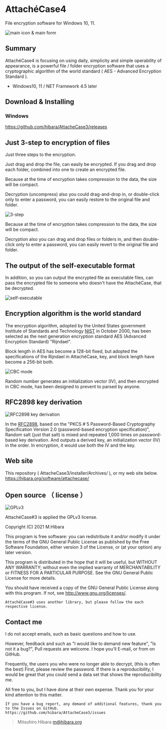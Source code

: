 # AttachéCase4

File encryption software for Windows 10, 11.

![main icon & main form](./image/readme/main-icon-and-main-form.png)

## Summary

AttachéCase4 is focusing on using daily, simplicity and simple operability of appearance, is a powerful file / folder encryption software that uses a cryptographic algorithm of the world standard ( AES - Advanced Encryption Standard ).

* Windows10, 11 / NET Framework 4.5 later

## Download & Installing

### Windows

<https://github.com/hibara/AttacheCase3/releases>

## Just 3-step to encryption of files

Just three steps to the encryption.

Just drag and drop the file, can easily be encrypted. If you drag and drop each folder, combined into one to create an encrypted file.

Because at the time of encryption takes compression to the data, the size will be compact.

Decryption (uncompress) also you could drag-and-drop in, or double-click only to enter a password, you can easily restore to the original file and folder.

![3-step](./image/readme/3-step.png)

Because at the time of encryption takes compression to the data, the size will be compact.

Decryption also you can drag and drop files or folders in, and then double-click only to enter a password, you can easily revert to the original file and folder.

## The output of the self-executable format

In addition, so you can output the encrypted file as executable files, can pass the encrypted file to someone who doesn't have the AttachéCase, that be decrypted.

![self-executable](./image/readme/exe-out.png)

## Encryption algorithm is the world standard

The encryption algorithm, adopted by the United States government Institute of Standards and Technology [NIST](https://www.nist.gov/) in October 2000, has been selected as the next generation encryption standard AES (Advanced Encryption Standard) "Rijndael".

Block length in AES has become a 128-bit fixed, but adopted the specifications of the Rijndael in AttachéCase, key, and block length have become a 256-bit both.

![CBC mode](./image/readme/cbc-mode.png)

Random number generates an initialization vector (IV), and then encrypted in CBC mode, has been designed to prevent to parsed by anyone.

## RFC2898 key derivation

![RFC2898 key derivation](./image/readme/rfc2898-derive-bytes.png)

In the [RFC2898](https://tools.ietf.org/html/rfc2898), based on the "PKCS # 5 Password-Based Cryptography Specification Version 2.0 (password-based encryption specification)", Random salt (just that salt) is mixed and repeated 1,000 times on password-based key derivation. And outputs a derived key, an initialization vector (IV) in the order. In encryption, it would use both the IV and the key.

## Web site

This repository ( AttacheCase3/installer/Archives/ ), or my web site below.  
<https://hibara.org/software/attachecase/>

## Open source （ license ）

![GPLv3](./image/readme/gplv3-127x51.png)

AttachéCase#3 is applied the GPLv3 license.

Copyright (C) 2021 M.Hibara

This program is free software: you can redistribute it and/or modify it under the terms of the GNU General Public License as published by the Free Software Foundation, either version 3 of the License, or (at your option) any later version.

This program is distributed in the hope that it will be useful, but WITHOUT ANY WARRANTY; without even the implied warranty of MERCHANTABILITY or FITNESS FOR A PARTICULAR PURPOSE. See the GNU General Public License for more details.

You should have received a copy of the GNU General Public License along with this program. If not, see <http://www.gnu.org/licenses/>.

    AttachéCase#3 uses another library, but please follow the each respective license.

## Contact me

I do not accept emails, such as basic questions and how to use.

However, feedback and such as "I would like to demand new feature", "Is not it a bug?", Pull requests are welcome. I hope you'll E-mail, or from on GitHub.

Frequently, the users you who were no longer able to decrypt, (this is often the best) First, please review the password. If there is a reproducibility, I would be great that you could send a data set that shows the reproducibility me.

All free to you, but I have done at their own expense. Thank you for your kind attention to this matter.

    If you have a bug report, any demand of additional features, thank you to the Issues on GitHub.
    https://github.com/hibara/AttacheCase3/issues

> Mitsuhiro Hibara
> m@hibara.org
